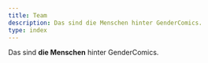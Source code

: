 ```yaml
---
title: Team
description: Das sind die Menschen hinter GenderComics.
type: index
---
```


Das sind **die Menschen** hinter GenderComics.
